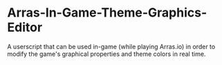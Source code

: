 # Arras-In-Game-Theme-Graphics-Editor
A userscript that can be used in-game (while playing Arras.io) in order to modify the game's graphical properties and theme colors in real time.
